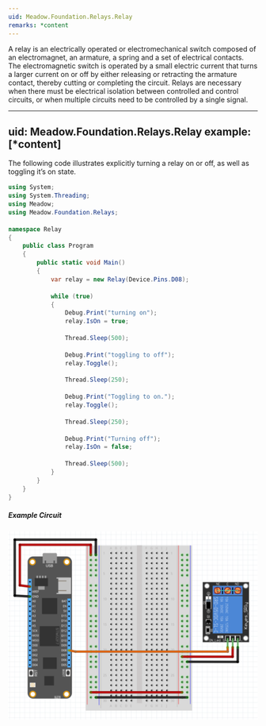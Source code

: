 ```yaml
---
uid: Meadow.Foundation.Relays.Relay
remarks: *content
---
```


A relay is an electrically operated or electromechanical switch composed of an electromagnet, an armature, a spring and a set of electrical contacts. The electromagnetic switch is operated by a small electric current that turns a larger current on or off by either releasing or retracting the armature contact, thereby cutting or completing the circuit. Relays are necessary when there must be electrical isolation between controlled and control circuits, or when multiple circuits need to be controlled by a single signal.

---
uid: Meadow.Foundation.Relays.Relay
example: [*content]
---

The following code illustrates explicitly turning a relay on or off, as well as toggling it’s on state.

```csharp
using System;
using System.Threading;
using Meadow;
using Meadow.Foundation.Relays;

namespace Relay
{
    public class Program
    {
        public static void Main()
        {
            var relay = new Relay(Device.Pins.D08);

            while (true)
            {
                Debug.Print("turning on");
                relay.IsOn = true;

                Thread.Sleep(500);

                Debug.Print("toggling to off");
                relay.Toggle();

                Thread.Sleep(250);

                Debug.Print("Toggling to on.");
                relay.Toggle();

                Thread.Sleep(250);

                Debug.Print("Turning off");
                relay.IsOn = false;

                Thread.Sleep(500);
            }
        }
    }
}
```

##### Example Circuit

![](../../API_Assets/Meadow.Foundation.Relays.Relay/Relay.svg)